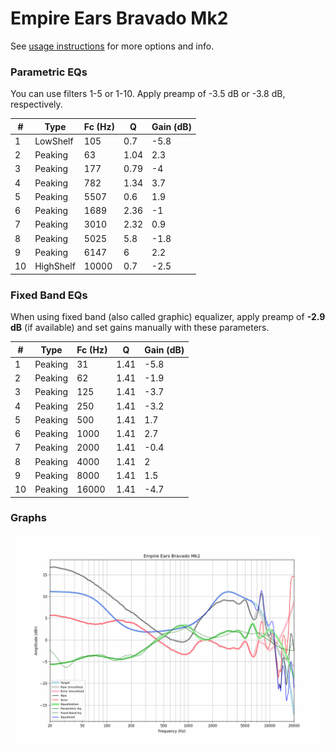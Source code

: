 # Empire Ears Bravado Mk2
See [usage instructions](https://github.com/jaakkopasanen/AutoEq#usage) for more options and info.

### Parametric EQs
You can use filters 1-5 or 1-10. Apply preamp of -3.5 dB or -3.8 dB, respectively.

|   # | Type      |   Fc (Hz) |    Q |   Gain (dB) |
|-----|-----------|-----------|------|-------------|
|   1 | LowShelf  |       105 | 0.7  |        -5.8 |
|   2 | Peaking   |        63 | 1.04 |         2.3 |
|   3 | Peaking   |       177 | 0.79 |        -4   |
|   4 | Peaking   |       782 | 1.34 |         3.7 |
|   5 | Peaking   |      5507 | 0.6  |         1.9 |
|   6 | Peaking   |      1689 | 2.36 |        -1   |
|   7 | Peaking   |      3010 | 2.32 |         0.9 |
|   8 | Peaking   |      5025 | 5.8  |        -1.8 |
|   9 | Peaking   |      6147 | 6    |         2.2 |
|  10 | HighShelf |     10000 | 0.7  |        -2.5 |

### Fixed Band EQs
When using fixed band (also called graphic) equalizer, apply preamp of **-2.9 dB** (if available) and set gains manually with these parameters.

|   # | Type    |   Fc (Hz) |    Q |   Gain (dB) |
|-----|---------|-----------|------|-------------|
|   1 | Peaking |        31 | 1.41 |        -5.8 |
|   2 | Peaking |        62 | 1.41 |        -1.9 |
|   3 | Peaking |       125 | 1.41 |        -3.7 |
|   4 | Peaking |       250 | 1.41 |        -3.2 |
|   5 | Peaking |       500 | 1.41 |         1.7 |
|   6 | Peaking |      1000 | 1.41 |         2.7 |
|   7 | Peaking |      2000 | 1.41 |        -0.4 |
|   8 | Peaking |      4000 | 1.41 |         2   |
|   9 | Peaking |      8000 | 1.41 |         1.5 |
|  10 | Peaking |     16000 | 1.41 |        -4.7 |

### Graphs
![](./Empire%20Ears%20Bravado%20Mk2.png)

